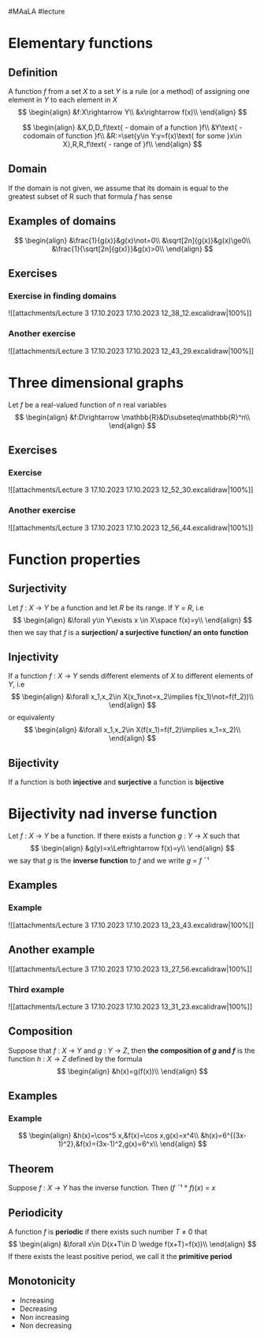 #MAaLA #lecture 

# Elementary functions
## Definition
A function *f* from a set *X* to a set *Y* is a rule (or a method) of assigning one element in *Y* to each element in *X*
$$
\begin{align}
	&f:X\rightarrow Y\\
	&x\rightarrow f(x)\\
\end{align}
$$

$$
\begin{align}
	&X,D,D_f\text{ - domain of a function }f\\
	&Y\text{ - codomain of function }f\\
	&R:=\set{y\in Y:y=f(x)\text{ for some }x\in X},R,R_f\text{ - range of }f\\
\end{align}
$$

## Domain
If the domain is not given, we assume that its domain is equal to the greatest subset of R such that formula *f* has sense

## Examples of domains
$$
\begin{align}
	&\frac{1}{g(x)}&g(x)\not=0\\
	&\sqrt[2n]{g(x)}&g(x)\ge0\\
	&\frac{1}{\sqrt[2n]{g(x)}}&g(x)>0\\
\end{align}
$$

## Exercises
### Exercise in finding domains
![[attachments/Lecture 3 17.10.2023 17.10.2023 12_38_12.excalidraw|100%]]

### Another exercise
![[attachments/Lecture 3 17.10.2023 17.10.2023 12_43_29.excalidraw|100%]]

# Three dimensional graphs
Let *f* be a real-valued function of *n* real variables
$$
\begin{align}
	&f:D\rightarrow \mathbb{R}&D\subseteq\mathbb{R}^n\\
\end{align}
$$

## Exercises
### Exercise
![[attachments/Lecture 3 17.10.2023 17.10.2023 12_52_30.excalidraw|100%]]

### Another exercise
![[attachments/Lecture 3 17.10.2023 17.10.2023 12_56_44.excalidraw|100%]]

# Function properties
## Surjectivity
Let *f* : *X* → *Y* be a function and let *R* be its range. If *Y* = *R*, i.e
$$
\begin{align}
	&\forall y\in Y\exists x \in X\space f(x)=y\\
\end{align}
$$
then we say that *f* is a **surjection/ a surjective function/ an onto function**

## Injectivity
If a function *f* : *X* → *Y* sends different elements of *X* to different elements of *Y*, i.e
$$
\begin{align}
	&\forall x_1,x_2\in X(x_1\not=x_2\implies f(x_1)\not=f(f_2))\\
\end{align}
$$
or equivalenty
$$
\begin{align}
	&\forall x_1,x_2\in X(f(x_1)=f(f_2)\implies x_1=x_2)\\
\end{align}
$$

## Bijectivity
If a function is both **injective** and **surjective** a function is **bijective**

# Bijectivity nad inverse function
Let *f* : *X* → *Y* be a function. If there exists a function *g* : *Y* → *X* such that
$$
\begin{align}
	&g(y)=x\Leftrightarrow f(x)=y\\
\end{align}
$$
we say that *g* is the **inverse function** to *f* and we write *g* = *f* ¯¹

## Examples
### Example
![[attachments/Lecture 3 17.10.2023 17.10.2023 13_23_43.excalidraw|100%]]

## Another example
![[attachments/Lecture 3 17.10.2023 17.10.2023 13_27_56.excalidraw|100%]]

### Third example
![[attachments/Lecture 3 17.10.2023 17.10.2023 13_31_23.excalidraw|100%]]

## Composition
Suppose that *f* : *X* → *Y* and *g* : *Y* → *Z*, then **the composition of *g* and *f*** is the function *h* : *X* → *Z* defined by the formula
$$
\begin{align}
	&h(x)=g(f(x))\\
\end{align}
$$

## Examples
### Example
$$
\begin{align}
	&h(x)=\cos^5 x,&f(x)=\cos x,g(x)=x^4\\
	&h(x)=6^{(3x-1)^2},&f(x)=(3x-1)^2,g(x)=6^x\\
\end{align}
$$

## Theorem
Suppose *f* : *X* → *Y* has the inverse function. Then (*f* ¯¹ ° *f*)(*x*) = *x*

## Periodicity
A function *f* is **periodic** if there exists such number *T* ≠ 0 that
$$
\begin{align}
	&\forall x\in D(x+T\in D \wedge f(x+T)=f(x))\\
\end{align}
$$
If there exists the least positive period, we call it the **primitive period**

## Monotonicity
- Increasing
- Decreasing
- Non increasing
- Non decreasing

